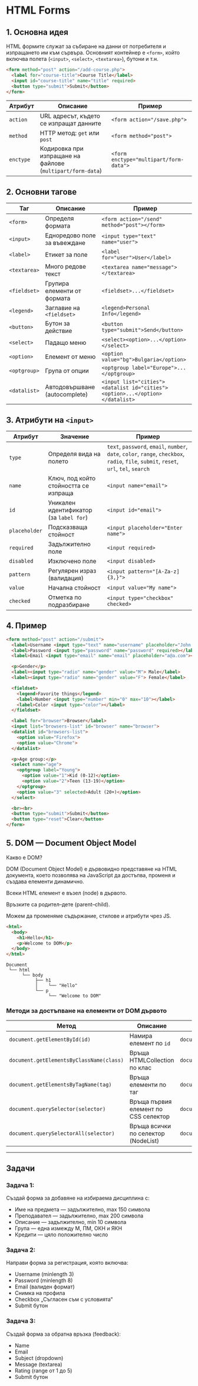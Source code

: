 # HTML Forms

## 1. Основна идея

HTML формите служат за събиране на данни от потребителя и изпращането им към сървъра.
Основният контейнер е `<form>`, който включва полета (`<input>`, `<select>`, `<textarea>`), бутони и т.н.

```html
<form method="post" action="/add-course.php">
  <label for="course-title">Course Title</label>
  <input id="course-title" name="title" required>
  <button type="submit">Submit</button>
</form>
```


| Атрибут   | Описание                                                   | Пример                                 |
| --------- | ---------------------------------------------------------- | -------------------------------------- |
| `action`  | URL адресът, където се изпращат данните                    | `<form action="/save.php">`            |
| `method`  | HTTP метод: `get` или `post`                               | `<form method="post">`                 |
| `enctype` | Кодировка при изпращане на файлове (`multipart/form-data`) | `<form enctype="multipart/form-data">` |



## 2. Основни тагове

| Таг          | Описание                      | Пример                                                                       |
| ------------ | ----------------------------- | ---------------------------------------------------------------------------- |
| `<form>`     | Определя формата              | `<form action="/send" method="post"></form>`                                 |
| `<input>`    | Едноредово поле за въвеждане  | `<input type="text" name="user">`                                            |
| `<label>`    | Етикет за поле                | `<label for="user">User</label>`                                             |
| `<textarea>` | Много редове текст            | `<textarea name="message"></textarea>`                                       |
| `<fieldset>` | Групира елементи от формата   | `<fieldset>...</fieldset>`                                                   |
| `<legend>`   | Заглавие на `<fieldset>`      | `<legend>Personal Info</legend>`                                             |
| `<button>`   | Бутон за действие             | `<button type="submit">Send</button>`                                        |
| `<select>`   | Падащо меню                   | `<select><option>...</option></select>`                                      |
| `<option>`   | Елемент от меню               | `<option value="bg">Bulgaria</option>`                                       |
| `<optgroup>` | Група от опции                | `<optgroup label="Europe">...</optgroup>`                                    |
| `<datalist>` | Автодовършване (autocomplete) | `<input list="cities"><datalist id="cities"><option>...</option></datalist>` |


## 3. Атрибути на `<input>`

| Атрибут       | Значение                                | Пример                                                          |
| ------------- | --------------------------------------- | --------------------------------------------------------------- |
| `type`        | Определя вида на полето                 |`text`, `password`, `email`, `number`, `date`, `color`, `range`, `checkbox`, `radio`, `file`, `submit`, `reset`, `url`, `tel`, `search`|
| `name`        | Ключ, под който стойността се изпраща   | `<input name="email">`                                          |
| `id`          | Уникален идентификатор (за `label for`) | `<input id="email">`                                            |
| `placeholder` | Подсказваща стойност                    | `<input placeholder="Enter name">`                              |
| `required`    | Задължително поле                       | `<input required>`                                              |
| `disabled`    | Изключено поле                          | `<input disabled>`                                              |
| `pattern`     | Регулярен израз (валидация)             | `<input pattern="[A-Za-z]{3,}">`                                |
| `value`       | Начална стойност                        | `<input value="Мy name">`                                       |
| `checked`     | Отметка по подразбиране                 | `<input type="checkbox" checked>`                               |


## 4. Пример

```html
<form method="post" action="/submit">
  <label>Username <input type="text" name="username" placeholder="John Smith" required></label>
  <label>Password <input type="password" name="password" required></label>
  <label>Email <input type="email" name="email" placeholder="a@a.com"></label>

  <p>Gender</p>
  <label><input type="radio" name="gender" value="M"> Male</label>
  <label><input type="radio" name="gender" value="F"> Female</label>

  <fieldset>
    <legend>Favorite things</legend>
    <label>Number <input type="number" min="0" max="10"></label>
    <label>Color <input type="color"></label>
  </fieldset>

  <label for="browser">Browser</label>
  <input list="browsers-list" id="browser" name="browser">
  <datalist id="browsers-list">
    <option value="Firefox">
    <option value="Chrome">
  </datalist>

  <p>Age group:</p>
  <select name="age">
    <optgroup label="Young">
      <option value="1">Kid (0-12)</option>
      <option value="2">Teen (13-19)</option>
    </optgroup>
    <option value="3" selected>Adult (20+)</option>
  </select>

  <br><br>
  <button type="submit">Submit</button>
  <button type="reset">Clear</button>
</form>
```

## 5. DOM — Document Object Model
Какво е DOM?

DOM (Document Object Model) е дървовидно представяне на HTML документа, което позволява на JavaScript да достъпва, променя и създава елементи динамично.

Всеки HTML елемент е възел (node) в дървото.

Връзките са родител–дете (parent–child).

Можем да променяме съдържание, стилове и атрибути чрез JS.

```html
<html>
  <body>
    <h1>Hello</h1>
    <p>Welcome to DOM</p>
  </body>
</html>
```

```
Document
 └── html
      └── body
           ├── h1
           │    └── "Hello"
           └── p
                └── "Welcome to DOM"

```

### Методи за достъпване на елементи от DOM дървото 

| Метод                                    | Описание                             | Пример                                    |
| ---------------------------------------- | ------------------------------------ | ----------------------------------------- |
| `document.getElementById(id)`            | Намира елемент по `id`               | `document.getElementById("title")`        |
| `document.getElementsByClassName(class)` | Връща HTMLCollection по клас         | `document.getElementsByClassName("item")` |
| `document.getElementsByTagName(tag)`     | Връща елементи по таг                | `document.getElementsByTagName("div")`    |
| `document.querySelector(selector)`       | Връща първия елемент по CSS селектор | `document.querySelector(".btn")`          |
| `document.querySelectorAll(selector)`    | Връща всички по селектор (NodeList)  | `document.querySelectorAll("p")`          |


---
## Задачи

### Задача 1:

Създай форма за добавяне на избираема дисциплина с:

- Име на предмета — задължително, max 150 символа
- Преподавател — задължително, max 200 символа
- Описание — задължително, min 10 символа
- Група — една измежду М, ПМ, ОКН и ЯКН
- Кредити — цяло положително число

### Задача 2:

Направи форма за регистрация, която включва:
- Username (minlength 3)
- Password (minlength 8)
- Email (валиден формат)
- Снимка на профила
- Checkbox „Съгласен съм с условията“
- Submit бутон

### Задача 3:

Създай форма за обратна връзка (feedback):
- Name
- Email
- Subject (dropdown)
- Message (textarea)
- Rating (range от 1 до 5)
- Submit бутон

